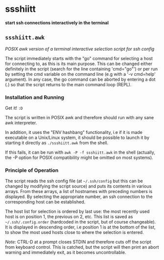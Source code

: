 # ssshiitt

**start ssh connections interactively in the terminal**

## `ssshiitt.awk`

*POSIX awk version of a terminal interactive selection script for ssh config*

The script immediately starts with the "go" command for selecting a host for connecting to, as this is its main purpose.
This can be changed either definitely in the script (search for the line containing 'cmd="go"') or per run by setting the cmd variable on the command line (e.g with a '-v cmd=help' argument).
In any case, the go command can be aborted by entering a dot (.) so that the script returns to the main command loop (REPL).

### Installation and Running

Get it! `:D`

The script is written in POSIX awk and therefore should run with any sane
awk interpreter.

In addition, it uses the "ENV hashbang" functionality, i.e if it is made executable on a Unix/Linux system, it should be possible to launch it by starting it directly as `./ssshiitt.awk` from the shell.

If this fails, it can be run with `awk -P -f ssshiitt.awk` in the shell (actually, the -P option for POSIX compatibility might be omitted on most systems).

### Principle of Operation

The script reads the ssh config file (at `~/.ssh/config` but this can be changed by modifying the script source) and puts its contents in various arrays.
From these arrays, a list of hostnames with preceding numbers is displayed.
By selecting the appropriate number, an ssh connection to the corresponding host can be established.

The host list for selection is ordered by last use: the most recently used host is on position 1, the previous on 2, etc.
This list is saved as `~/.ssh/.config.order` (hardcoded in the script, but of course changeable).
It is displayed in descending order, i.e position 1 is at the bottom of the list, to show the most used hosts close to where the selection is entered.

*Note:* CTRL-D at a prompt closes STDIN and therefore cuts off the script from keyboard control. This is catched, but the script will then print an abort warning and immediately exit, as it becomes uncontrollable.
